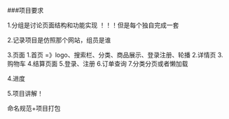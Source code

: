 ###项目要求

1.分组是讨论页面结构和功能实现 ！！！但是每个独自完成一套

2.记录项目是仿照那个网站，组员是谁

3.页面
	1.首页 =》logo、搜索栏、分类、商品展示、登录注册、轮播
    2.详情页
    3.购物车
    4.结算页面
    5.登录、注册
    6.订单查询
    7.分类分页或者懒加载
   
 4.进度
 
 5.项目讲解！
    

 命名规范+项目打包
 

